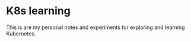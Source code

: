 # K8s learning

This is are my personal notes and experiments for exploring and learning Kubernetes.
